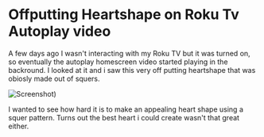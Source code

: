 # Offputting Heartshape on Roku Tv Autoplay video

A few days ago I wasn't interacting with my Roku TV but it was turned on, so eventually the autoplay homescreen video started playing in the backround. I looked at it and i saw this very off putting heartshape that was obiosly made out of squers. 

![Screenshot](src/assets/screenshot.png))

I wanted to see how hard it is to make an appealing heart shape using a squer pattern. Turns out the best heart i could create wasn't that great either. 
